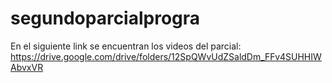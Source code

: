 # segundoparcialprogra
En el siguiente link se encuentran los videos del parcial:
https://drive.google.com/drive/folders/12SpQWvUdZSaldDm_FFv4SUHHIWAbvxVR
